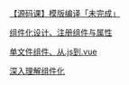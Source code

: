 [【源码课】模版编译「未完成」](./README_docs/02.md)

[组件化设计、注册组件与属性](./README_docs/03.md)

[单文件组件、从.js到.vue](./README_docs/04.md)

[深入理解组件化](./README_docs/05.md)